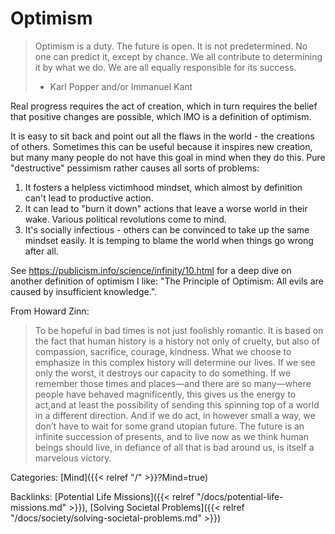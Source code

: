 # Optimism

> Optimism is a duty.
> The future is open.
> It is not predetermined.
> No one can predict it, except by chance.
> We all contribute to determining it by what we do.
> We are all equally responsible for its success.
> - Karl Popper and/or Immanuel Kant

Real progress requires the act of creation, which in turn requires the belief
that positive changes are possible, which IMO is a definition of optimism.

It is easy to sit back and point out all the flaws in the world - the creations
of others.
Sometimes this can be useful because it inspires new creation, but many many
people do not have this goal in mind when they do this.
Pure "destructive" pessimism rather causes all sorts of problems:

1. It fosters a helpless victimhood mindset, which almost by definition can't lead
to productive action.
1. It can lead to "burn it down" actions that leave a worse world in their wake.
Various political revolutions come to mind.
1. It's socially infectious - others can be convinced to take up the same mindset
easily.
It is temping to blame the world when things go wrong after all.

See https://publicism.info/science/infinity/10.html for a deep dive on another
definition of optimism I like: "The Principle of Optimism: All evils are caused by insufficient knowledge.".

From Howard Zinn:

> To be hopeful in bad times is not just foolishly romantic.
> It is based on the fact that human history is a history not only of cruelty,
> but also of compassion, sacrifice, courage, kindness.
> What we choose to emphasize in this complex history will determine our lives.
> If we see only the worst, it destroys our capacity to do something.
> If we remember those times and places—and there are so many—where people have
> behaved magnificently, this gives us the energy to act,and at least the
> possibility of sending this spinning top of a world in a different direction.
> And if we do act, in however small a way, we don’t have to wait for some grand
> utopian future.
> The future is an infinite succession of presents, and to live now as we think
> human beings should live, in defiance of all that is bad around us, is itself a
> marvelous victory.

Categories:
[Mind]({{< relref "/" >}}?Mind=true)

Backlinks:
[Potential Life Missions]({{< relref "/docs/potential-life-missions.md" >}}),
[Solving Societal Problems]({{< relref "/docs/society/solving-societal-problems.md" >}})